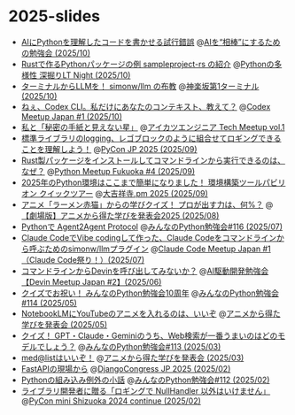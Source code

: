 # 2025-slides

* [AIにPythonを理解したコードを書かせる試行錯誤](https://ftnext.github.io/2025-slides/wingarc-yumemi-ai/claude-understand-python.html) @[AIを“相棒”にするための勉強会 (2025/10)](https://yumemi.connpass.com/event/370633/)
* [Rustで作るPythonパッケージの例 sampleproject-rs の紹介](https://ftnext.github.io/2025-slides/findy-techbaton/sampleproject-rs.html#/1) @[Pythonの多様性 深掘りLT Night (2025/10)](https://findy.connpass.com/event/371749/)
* [ターミナルからLLMを！ simonw/llm の布教](https://ftnext.github.io/2025-slides/kagurazaka-terminal/simonw-llm-big-love.html) @[神楽坂第1ターミナル (2025/10)](https://kagurazaka-terminal.connpass.com/event/370095/)
* [ねぇ、Codex CLI。私だけにあなたのコンテキスト、教えて？](https://ftnext.github.io/2025-slides/aidd-codex1/codex-rs-telemetry.html#/2) @[Codex Meetup Japan #1 (2025/10)](https://aid.connpass.com/event/369420/)
* [私と「秘密の手紙と見えない星」](https://ftnext.github.io/2025-slides/aikatsu/letter-and-star.html) @[アイカツエンジニア Tech Meetup vol.1](https://connpass.com/event/364456/)
* [標準ライブラリのlogging、レゴブロックのように組合せてロギングできることを理解しよう！](https://ftnext.github.io/2025-slides/pyconjp/stdlib-logging-kata.html#/1) @[PyCon JP 2025 (2025/09)](https://2025.pycon.jp/ja)
* [Rust製パッケージをインストールしてコマンドラインから実行できるのは、なぜ？](https://ftnext.github.io/2025-slides/python-fukuoka/why-we-can-run-rust-package-cli#/1) @[Python Meetup Fukuoka #4 (2025/09)](https://lycorptech-fukuoka.connpass.com/event/365202/)
* [2025年のPython環境はここまで簡単になりました！ 環境構築ツールパビリオン クイックツアー](https://ftnext.github.io/2025-slides/kichijojipm/python-pavilion-tour) @[大吉祥寺.pm 2025 (2025/09)](https://kichijojipm.connpass.com/event/361631/)
* [アニメ「ラーメン赤猫」からの学びクイズ！ プロが出す力は、何%？](https://ftnext.github.io/2025-slides/engineers-anime/conf-ramen-akaneko-quiz.html#/1) @[【劇場版】アニメから得た学びを発表会2025 (2025/08)](https://engineers-anime-2025-lp.pages.dev/)
* [Pythonで Agent2Agent Protocol](https://ftnext.github.io/2025-slides/stapy-lt/july-agent2agent) @[みんなのPython勉強会#116 (2025/07)](https://startpython.connpass.com/event/361667/)
* [Claude CodeでVibe codingして作った、Claude Codeをコマンドラインから呼ぶためのsimonw/llmプラグイン](https://ftnext.github.io/2025-slides/aidd-cc1/llm-claude-code.html#1) @[Claude Code Meetup Japan #1（Claude Code祭り！）(2025/07)](https://aid.connpass.com/event/360017/)
* [コマンドラインからDevinを呼び出してみないか？](https://ftnext.github.io/2025-slides/aid-devin2/llm-devin.html) @[AI駆動開発勉強会 【Devin Meetup Japan #2】(2025/06)](https://aid.connpass.com/event/356655/)
* [クイズでお祝い！ みんなのPython勉強会10周年](https://ftnext.github.io/2025-slides/stapy-may-10th/celebration-quiz.html) @[みんなのPython勉強会#114 (2025/05)](https://startpython.connpass.com/event/353837/)
* [NotebookLMにYouTubeのアニメを入れるのは、いいぞ](https://ftnext.github.io/2025-slides/engineers-anime/notebooklm-audio-overview.html) @[アニメから得た学びを発表会 (2025/05)](https://engineers-anime.connpass.com/event/350583/)
* [クイズ！ GPT・Claude・Geminiのうち、Web検索が一番うまいのはどのモデルでしょう？](https://ftnext.github.io/2025-slides/stapy-lt/march-llm-tool-use-mcp.html#/2) @[みんなのPython勉強会#113 (2025/03)](https://startpython.connpass.com/event/347367/)
* [med@listはいいぞ！](https://ftnext.github.io/2025-slides/engineers-anime/medalist-is-idolmaster.html) @[アニメから得た学びを発表会 (2025/03)](https://engineers-anime.connpass.com/event/340684/)
* [FastAPIの現場から](https://ftnext.github.io/2025-slides/djangocongressjp/practical-fastapi.html) @[DjangoCongress JP 2025 (2025/02)](https://django.connpass.com/event/345415/)
* [Pythonの組み込み例外の小話](https://ftnext.github.io/2025-slides/stapy-lt/february-repr-exception.html) @[みんなのPython勉強会#112 (2025/02)](https://startpython.connpass.com/event/341061/)
* [ライブラリ開発者に贈る「ロギングで NullHandler 以外はいけません」](https://ftnext.github.io/2025-slides/pyconshizu/logging-with-nullhandler.html#/1) @[PyCon mini Shizuoka 2024 continue (2025/02)](https://shizuoka.pycon.jp/2024-continue/info)

